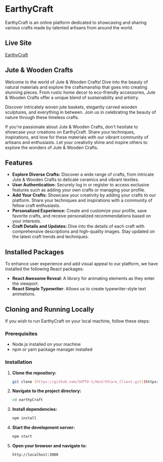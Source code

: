# EarthyCraft

EarthyCraft is an online platform dedicated to showcasing and sharing various crafts made by talented artisans from around the world.

## Live Site

[EarthyCraft](https://earthycraft-32095.web.app)

## Jute & Wooden Crafts

Welcome to the world of Jute & Wooden Crafts! Dive into the beauty of natural materials and explore the craftsmanship that goes into creating stunning pieces. From rustic home decor to eco-friendly accessories, Jute & Wooden Crafts offer a unique blend of sustainability and artistry.

Discover intricately woven jute baskets, elegantly carved wooden sculptures, and everything in between. Join us in celebrating the beauty of nature through these timeless crafts.

If you're passionate about Jute & Wooden Crafts, don't hesitate to showcase your creations on EarthyCraft. Share your techniques, inspirations, and love for these materials with our vibrant community of artisans and enthusiasts. Let your creativity shine and inspire others to explore the wonders of Jute & Wooden Crafts.

## Features

- **Explore Diverse Crafts:** Discover a wide range of crafts, from intricate Jute & Wooden Crafts to delicate ceramics and vibrant textiles.
- **User Authentication:** Securely log in or register to access exclusive features such as adding your own crafts or managing your profile.
- **Add Your Crafts:** Showcase your creativity by adding your crafts to our platform. Share your techniques and inspirations with a community of fellow craft enthusiasts.
- **Personalized Experience:** Create and customize your profile, save favorite crafts, and receive personalized recommendations based on your interests.
- **Craft Details and Updates:** Dive into the details of each craft with comprehensive descriptions and high-quality images. Stay updated on the latest craft trends and techniques.

## Installed Packages

To enhance user experience and add visual appeal to our platform, we have installed the following React packages:

- **React Awesome Reveal**: A library for animating elements as they enter the viewport.
- **React Simple Typewriter**: Allows us to create typewriter-style text animations.

## Cloning and Running Locally

If you wish to run EarthyCraft on your local machine, follow these steps:

### Prerequisites
- Node.js installed on your machine
- npm or yarn package manager installed

### Installation

1. **Clone the repository:**
    ```bash
    git clone [https://github.com/SUPTO-1/HealthCare_Client.git](https://github.com/SUPTO-1/Earthy_Craft-client.git)
    ```

2. **Navigate to the project directory:**
    ```bash
    cd earthyCraft
    ```

3. **Install dependencies:**
    ```bash
    npm install
    ```

4. **Start the development server:**
    ```bash
    npm start
    ```

5. **Open your browser and navigate to:**
    ```plaintext
    http://localhost:3000
    ```


